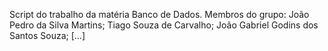 Script do trabalho da matéria Banco de Dados.
Membros do grupo: João Pedro da Silva Martins; Tiago Souza de Carvalho; João Gabriel Godins dos Santos Souza; [...]
